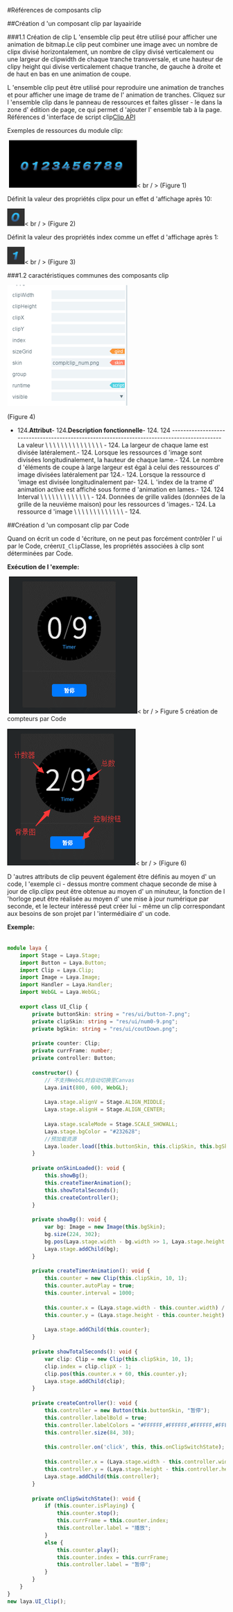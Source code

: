 #Références de composants clip



##Création d 'un composant clip par layaairide

###1.1 Création de clip
L 'ensemble clip peut être utilisé pour afficher une animation de bitmap.Le clip peut combiner une image avec un nombre de clipx divisé horizontalement, un nombre de clipy divisé verticalement ou une largeur de clipwidth de chaque tranche transversale, et une hauteur de clipy height qui divise verticalement chaque tranche, de gauche à droite et de haut en bas en une animation de coupe.

L 'ensemble clip peut être utilisé pour reproduire une animation de tranches et pour afficher une image de trame de l' animation de tranches.
Cliquez sur l 'ensemble clip dans le panneau de ressources et faites glisser - le dans la zone d' édition de page, ce qui permet d 'ajouter l' ensemble tab à la page.
Références d 'interface de script clip[Clip API](http://layaair.ldc.layabox.com/api/index.html?category=Core&class=laya.ui.Clip)

Exemples de ressources du module clip:



​        ![图片0.png](img/1.png)< br / >
(Figure 1)

Définit la valeur des propriétés clipx pour un effet d 'affichage après 10:

​![图片0.png](img/2.png)< br / >
(Figure 2)

Définit la valeur des propriétés index comme un effet d 'affichage après 1:

​![图片0.png](img/3.png)< br / >
(Figure 3)

###1.2 caractéristiques communes des composants clip

​![图片0.png](img/4.png)<br/>

(Figure 4)

- 124.**Attribut**- 124.**Description fonctionnelle**- 124.
124 --------------------------------------------------------------------------------------------
La valeur \ \ \ \ \ \ \ \ \ \ \ \ \ \ \ \- 124.
La largeur de chaque lame est divisée latéralement.- 124.
Lorsque les ressources d 'image sont divisées longitudinalement, la hauteur de chaque lame.- 124.
Le nombre d 'éléments de coupe à large largeur est égal à celui des ressources d' image divisées latéralement par 124.- 124.
Lorsque la ressource d 'image est divisée longitudinalement par- 124.
L 'index de la trame d' animation active est affiché sous forme d 'animation en lames.- 124.
124 Interval \ \ \ \ \ \ \ \ \ \ \ \ \ \- 124.
Données de grille valides (données de la grille de la neuvième maison) pour les ressources d 'images.- 124.
La ressource d 'image \ \ \ \ \ \ \ \ \ \ \ \ \ \- 124.



##Création d 'un composant clip par Code

Quand on écrit un code d 'écriture, on ne peut pas forcément contrôler l' ui par le Code, créer`UI_Clip`Classe, les propriétés associées à clip sont déterminées par Code.

**Exécution de l 'exemple:**

​	![1](gif/1.gif)< br / >
Figure 5 création de compteurs par Code

​![1](img/5.png)< br / >
(Figure 6)

D 'autres attributs de clip peuvent également être définis au moyen d' un code, l 'exemple ci - dessus montre comment chaque seconde de mise à jour de clip.clipx peut être obtenue au moyen d' un minuteur, la fonction de l 'horloge peut être réalisée au moyen d' une mise à jour numérique par seconde, et le lecteur intéressé peut créer lui - même un clip correspondant aux besoins de son projet par l 'intermédiaire d' un code.

**Exemple:**


```typescript

module laya {
    import Stage = Laya.Stage;
    import Button = Laya.Button;
    import Clip = Laya.Clip;
    import Image = Laya.Image;
    import Handler = Laya.Handler;
    import WebGL = Laya.WebGL;

    export class UI_Clip {
        private buttonSkin: string = "res/ui/button-7.png";
        private clipSkin: string = "res/ui/num0-9.png";
        private bgSkin: string = "res/ui/coutDown.png";

        private counter: Clip;
        private currFrame: number;
        private controller: Button;

        constructor() {
            // 不支持WebGL时自动切换至Canvas
            Laya.init(800, 600, WebGL);

            Laya.stage.alignV = Stage.ALIGN_MIDDLE;
            Laya.stage.alignH = Stage.ALIGN_CENTER;

            Laya.stage.scaleMode = Stage.SCALE_SHOWALL;
            Laya.stage.bgColor = "#232628";
			//预加载资源
            Laya.loader.load([this.buttonSkin, this.clipSkin, this.bgSkin], Laya.Handler.create(this, this.onSkinLoaded));
        }

        private onSkinLoaded(): void {
            this.showBg();
            this.createTimerAnimation();
            this.showTotalSeconds();
            this.createController();
        }

        private showBg(): void {
            var bg: Image = new Image(this.bgSkin);
            bg.size(224, 302);
            bg.pos(Laya.stage.width - bg.width >> 1, Laya.stage.height - bg.height >> 1);
            Laya.stage.addChild(bg);
        }

        private createTimerAnimation(): void {
            this.counter = new Clip(this.clipSkin, 10, 1);
            this.counter.autoPlay = true;
            this.counter.interval = 1000;

            this.counter.x = (Laya.stage.width - this.counter.width) / 2 - 35;
            this.counter.y = (Laya.stage.height - this.counter.height) / 2 - 40;

            Laya.stage.addChild(this.counter);
        }

        private showTotalSeconds(): void {
            var clip: Clip = new Clip(this.clipSkin, 10, 1);
            clip.index = clip.clipX - 1;
            clip.pos(this.counter.x + 60, this.counter.y);
            Laya.stage.addChild(clip);
        }

        private createController(): void {
            this.controller = new Button(this.buttonSkin, "暂停");
            this.controller.labelBold = true;
            this.controller.labelColors = "#FFFFFF,#FFFFFF,#FFFFFF,#FFFFFF";
            this.controller.size(84, 30);

            this.controller.on('click', this, this.onClipSwitchState);

            this.controller.x = (Laya.stage.width - this.controller.width) / 2;
            this.controller.y = (Laya.stage.height - this.controller.height) / 2 + 110;
            Laya.stage.addChild(this.controller);
        }

        private onClipSwitchState(): void {
            if (this.counter.isPlaying) {
                this.counter.stop();
                this.currFrame = this.counter.index;
                this.controller.label = "播放";
            }
            else {
                this.counter.play();
                this.counter.index = this.currFrame;
                this.controller.label = "暂停";
            }
        }
    }
}
new laya.UI_Clip();
```








 